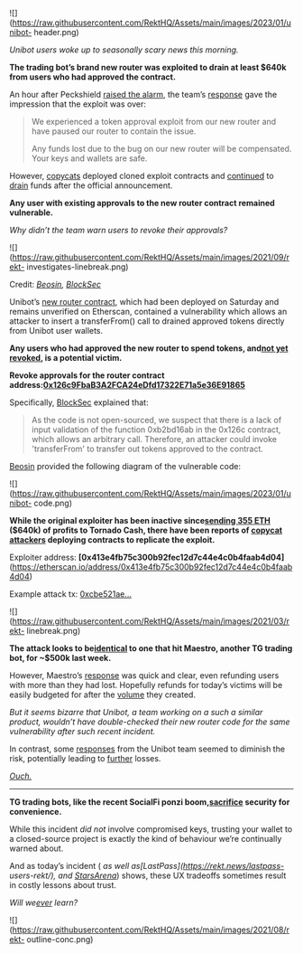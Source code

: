 ![](https://raw.githubusercontent.com/RektHQ/Assets/main/images/2023/01/unibot-
header.png)

_Unibot users woke up to seasonally scary news this morning._

 **The trading bot’s brand new router was exploited to drain at least $640k
from users who had approved the contract.**

An hour after Peckshield [raised the
alarm](https://twitter.com/peckshield/status/1719223437024284978), the team’s
[response](https://twitter.com/TeamUnibot/status/1719239188514844735) gave the
impression that the exploit was over:

> We experienced a token approval exploit from our new router and have paused
> our router to contain the issue.
>
> Any funds lost due to the bug on our new router will be compensated. Your
> keys and wallets are safe.

However, [copycats](https://twitter.com/0xSleuth_/status/1719239097234178336)
deployed cloned exploit contracts and
[continued](https://twitter.com/Brentsketit/status/1719241757571895366) to
[drain](https://twitter.com/CollinsCustomIP/status/1719249605412712776) funds
after the official announcement.

 **Any user with existing approvals to the new router contract remained
vulnerable.**

 _Why didn’t the team warn users to revoke their approvals?_

![](https://raw.githubusercontent.com/RektHQ/Assets/main/images/2021/09/rekt-
investigates-linebreak.png)

Credit: _[Beosin](https://twitter.com/BeosinAlert/status/1719230693782507993),
[BlockSec](https://twitter.com/BlockSecTeam/status/1719231743515832549)_

Unibot’s [new router
contract](https://etherscan.io/address/0x126c9FbaB3A2FCA24eDfd17322E71a5e36E91865),
which had been deployed on Saturday and remains unverified on Etherscan,
contained a vulnerability which allows an attacker to insert a transferFrom()
call to drained approved tokens directly from Unibot user wallets.

 **Any users who had approved the new router to spend tokens, and[not yet
revoked](https://dune.com/scamsniffer/unibot-hack), is a potential victim.**

 **Revoke approvals for the router contract
address:[0x126c9FbaB3A2FCA24eDfd17322E71a5e36E91865](https://etherscan.io/address/0x126c9FbaB3A2FCA24eDfd17322E71a5e36E91865)**

Specifically,
[BlockSec](https://twitter.com/BlockSecTeam/status/1719231743515832549)
explained that:

> As the code is not open-sourced, we suspect that there is a lack of input
> validation of the function 0xb2bd16ab in the 0x126c contract, which allows
> an arbitrary call. Therefore, an attacker could invoke 'transferFrom' to
> transfer out tokens approved to the contract.

[Beosin](https://twitter.com/BeosinAlert/status/1719230693782507993) provided
the following diagram of the vulnerable code:

![](https://raw.githubusercontent.com/RektHQ/Assets/main/images/2023/01/unibot-
code.png)

 **While the original exploiter has been inactive since[sending 355
ETH](https://twitter.com/PeckShieldAlert/status/1719251390319796477) ($640k)
of profits to Tornado Cash, there have been reports of [copycat
attackers](https://twitter.com/0xSleuth_/status/1719239097234178336) deploying
contracts to replicate the exploit.**

Exploiter address: **[0x413e4fb75c300b92fec12d7c44e4c0b4faab4d04]**
(<https://etherscan.io/address/0x413e4fb75c300b92fec12d7c44e4c0b4faab4d04>)

Example attack tx:
[0xcbe521ae…](https://etherscan.io/tx/0xcbe521aea28911fe9983030748028e12541e347b8b6b974d026fa5065c22f0cf)

![](https://raw.githubusercontent.com/RektHQ/Assets/main/images/2021/03/rekt-
linebreak.png)

 **The attack looks to
be[identical](https://twitter.com/BeosinAlert/status/1717013965203804457) to
one that hit Maestro, another TG trading bot, for ~$500k last week.**

However, Maestro’s
[response](https://twitter.com/MaestroBots/status/1717113987479785558) was
quick and clear, even refunding users with more than they had lost. Hopefully
refunds for today’s victims will be easily budgeted for after the
[volume](https://twitter.com/dcfgod/status/1719253619957186994) they created.

 _But it seems bizarre that Unibot, a team working on a such a similar
product, wouldn’t have double-checked their new router code for the same
vulnerability after such recent incident._

In contrast, some
[responses](https://twitter.com/reethmos/status/1719248101331116176) from the
Unibot team seemed to diminish the risk, potentially leading to
[further](https://twitter.com/Brentsketit/status/1719241757571895366) losses.

 _[Ouch.](https://twitter.com/PeckShieldAlert/status/1719273674472353867)_

* * *

 **TG trading bots, like the recent SocialFi ponzi
boom,[sacrifice](https://twitter.com/hackenclub/status/1707769973039407177)
security for convenience.**

While this incident _did not_ involve compromised keys, trusting your wallet
to a closed-source project is exactly the kind of behaviour we’re continually
warned about.

And as today’s incident ( _as well as[LastPass](https://rekt.news/lastpass-
users-rekt/), and [StarsArena](https://rekt.news/stars-arena-rekt/)_) shows,
these UX tradeoffs sometimes result in costly lessons about trust.

 _Will we[ever](https://twitter.com/0xfoobar/status/1719372646914380080)
learn?_

![](https://raw.githubusercontent.com/RektHQ/Assets/main/images/2021/08/rekt-
outline-conc.png)


